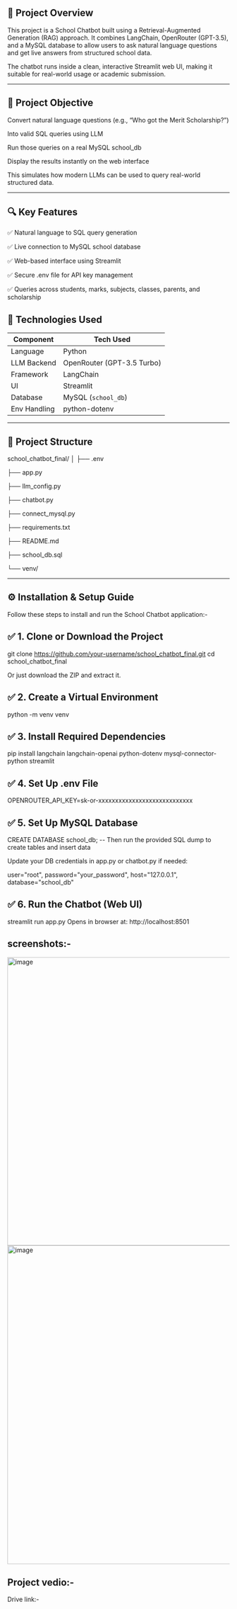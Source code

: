 🧠 Project Overview
-
This project is a School Chatbot built using a Retrieval-Augmented Generation (RAG) approach.
It combines LangChain, OpenRouter (GPT-3.5), and a MySQL database to allow users to ask natural language questions and get live answers from structured school data.

The chatbot runs inside a clean, interactive Streamlit web UI, making it suitable for real-world usage or academic submission.


-----------------------------------------------

🎯 Project Objective
--
Convert natural language questions (e.g., “Who got the Merit Scholarship?”)

Into valid SQL queries using LLM

Run those queries on a real MySQL school_db

 Display the results instantly on the web interface

This simulates how modern LLMs can be used to query real-world structured data.

----------------------------

🔍 Key Features
--

✅ Natural language to SQL query generation
    
✅ Live connection to MySQL school database

 
 ✅ Web-based interface using Streamlit


 ✅ Secure .env file for API key management

    

✅ Queries across students, marks, subjects, classes, parents, and scholarship


    
🧰 Technologies Used
--
| Component    | Tech Used                  |
| ------------ | -------------------------- |
| Language     | Python                     |
| LLM Backend  | OpenRouter (GPT-3.5 Turbo) |
| Framework    | LangChain                  |
| UI           | Streamlit                  |
| Database     | MySQL (`school_db`)        |
| Env Handling | python-dotenv              |


----------------

📁 Project Structure
-

school_chatbot_final/
│
├── .env     

├── app.py       

├── llm_config.py  

├── chatbot.py 

├── connect_mysql.py 

├── requirements.txt 

├── README.md     

├── school_db.sql   

└── venv/                 


---

⚙️ Installation & Setup Guide
-

Follow these steps to install and run the School Chatbot application:-

✅ 1. Clone or Download the Project
-
git clone https://github.com/your-username/school_chatbot_final.git
cd school_chatbot_final

Or just download the ZIP and extract it.

✅ 2. Create a Virtual Environment
-
python -m venv venv

✅ 3. Install Required Dependencies
-
pip install langchain langchain-openai python-dotenv mysql-connector-python streamlit

✅ 4. Set Up .env File
-
OPENROUTER_API_KEY=sk-or-xxxxxxxxxxxxxxxxxxxxxxxxxxxx

✅ 5. Set Up MySQL Database
-
CREATE DATABASE school_db;
-- Then run the provided SQL dump to create tables and insert data

Update your DB credentials in app.py or chatbot.py if needed:

user="root",
password="your_password",
host="127.0.0.1",
database="school_db"

✅ 6. Run the Chatbot (Web UI)
-
streamlit run app.py
Opens in browser at: http://localhost:8501

screenshots:-
-

<img width="1365" height="651" alt="image" src="https://github.com/user-attachments/assets/f3319268-39cd-4438-85ae-b23a85eac256" />


<img width="1360" height="720" alt="image" src="https://github.com/user-attachments/assets/8e48de96-6053-41a2-b28b-c335a4b03606" />


Project vedio:-
-
Drive link:-



    
